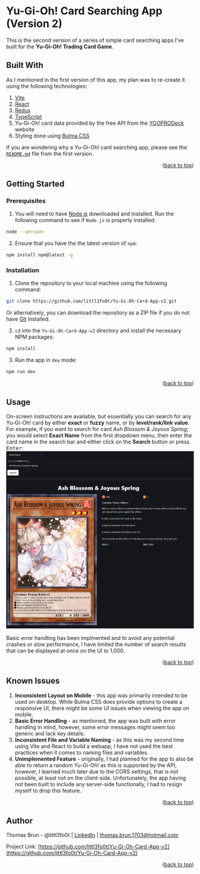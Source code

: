 <a id="readme-top"></a>

# Yu-Gi-Oh! Card Searching App (Version 2)
This is the second version of a series of simple card searching apps I've built for the **Yu-Gi-Oh! Trading Card Game**.

## Built With

As I mentioned in the first version of this app, my plan was to re-create it using the following technologies:

1. [Vite](https://vite.dev/)
2. [React](https://react.dev/)
3. [Redux](https://redux.js.org/)
4. [TypeScript](https://www.typescriptlang.org/)
5. Yu-Gi-Oh! card data provided by the free API from the [YGOPRODeck](https://ygoprodeck.com/api-guide/) website
6. Styling done using [Bulma CSS](https://bulma.io/)

If you are wondering why a Yu-Gi-Oh! card searching app, please see the [```README.md```](https://github.com/littl3fo0t/Yu-Gi-Oh-Card-App/blob/main/README.md) file from the first version.

<p align="right">(<a href="#readme-top">back to top</a>)</p>

## Getting Started

### Prerequisites

1. You will need to have [Node.js](https://nodejs.org/) downloaded and installed. Run the following command to see if ```Node.js``` is properly installed:
```bash
node --version
```

2. Ensure that you have the the latest version of ```npm```:
```bash
npm install npm@latest -g
```

### Installation

1. Clone the repository to your local machine using the following command:
```bash
git clone https://github.com/littl3fo0t/Yu-Gi-Oh-Card-App-v2.git
```
Or alternatively, you can download the repository as a ZIP file if you do not have [Git](https://git-scm.com/book/en/v2/Getting-Started-Installing-Git) installed.

2. ```cd``` into the ```Yu-Gi-Oh-Card-App-v2``` directory and install the necessary NPM packages:
```bash
npm install
```

3. Run the app in ```dev``` mode:
```bash
npm run dev
```

<p align="right">(<a href="#readme-top">back to top</a>)</p>

## Usage

On-screen instructions are available, but essentially you can search for any Yu-Gi-Oh! card by either **exact** or **fuzzy** name, or by **level/rank/link value**. For example, if you want to search for card _Ash Blossom & Joyous Spring_; you would select **Exact Name** from the first dropdown menu, then enter the card name in the search bar and either click on the **Search** button or press <kbd>Enter</kbd>:
![Ash Blossom & Joyous Spring Card Search](./src/assets/readme-images/simple-card-search.png)

Basic error handling has been implmented and to avoid any potential crashes or slow performance, I have limited the number of search results that can be displayed at once on the UI to 1,000.

<p align="right">(<a href="#readme-top">back to top</a>)</p>

## Known Issues

1. **Inconsistent Layout on Mobile** - this app was primarily intended to be used on desktop. While Bulma CSS does provide options to create a responsive UI, there might be some UI issues when viewing the app on mobile.
2. **Basic Error Handling** - as mentioned, the app was built with error handling in mind, however, some error messages might seem too generic and lack key details.
3. **Inconsistent File and Variable Naming** - as this was my second time using Vite and React to build a webapp, I have not used the best practices when it comes to naming files and variables.
4. **Unimplemented Feature** - originally, I had planned for the app to also be able to return a random Yu-Gi-Oh! as this is supported by the API, however, I learned much later due to the CORS settings, that is not possible, at least not on the client-side. Unfortunately, the app having not been built to include any server-side functionally, I had to resign myself to drop this feature.

<p align="right">(<a href="#readme-top">back to top</a>)</p>

## Author

Thomas Brun - @littl3fo0t | [LinkedIn](https://www.linkedin.com/in/thomasbrun1/) | thomas.brun.1703@hotmail.com

Project Link: [https://github.com/littl3fo0t/Yu-Gi-Oh-Card-App-v2](https://github.com/littl3fo0t/Yu-Gi-Oh-Card-App-v2)

<p align="right">(<a href="#readme-top">back to top</a>)</p>